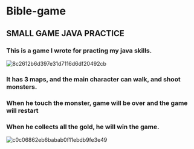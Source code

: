 # Bible-game
## SMALL GAME JAVA PRACTICE
### This is a game I wrote for practing my java skills.
![8c2612b6d397e31d7116d6df20492cb](https://user-images.githubusercontent.com/118865652/213830231-0a6efd32-c941-4a29-b6fd-9d1f2795537f.png)

### It has 3 maps, and the main character can walk, and shoot monsters.
### When he touch the monster, game will be over and the game will restart
### When he collects all the gold, he will win the game.
![c0c06862eb6babab0f11ebdb9fe3e49](https://user-images.githubusercontent.com/118865652/213830223-611642be-a797-46f3-8ecb-e0ee1e9361d5.png)
